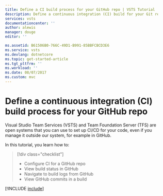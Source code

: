 ```yaml
---
title: Define a CI build process for your GitHub repo | VSTS Tutorial
description: Define a continuous integration (CI) build for your Git repo using Visual Studio Team Services
services: vsts
documentationcenter: ''
author: alewis
manager: douge
editor: ''

ms.assetid: B61506B0-766C-49D1-B991-85BBFCBCD3E6
ms.service: vsts
ms.devlang: dotnetcore
ms.topic: get-started-article
ms.tgt_pltfrm: ''
ms.workload: ''
ms.date: 08/07/2017
ms.custom: mvc
---
```


# Define a continuous integration (CI) build process for your GitHub repo

Visual Studio Team Services (VSTS) and Team Foundation Server (TFS) are open systems that you can use to set up CI/CD for your code, even if you manage it outside our system, for example in GitHub.

In this tutorial, you learn how to:

> [!div class="checklist"]
> * Configure CI for a GitHub repo
> * View build status in GitHub
> * Navigate to build logs from GitHub
> * View GitHub commits in a build

[!INCLUDE [include](_shared/build-prerequisites.md)]